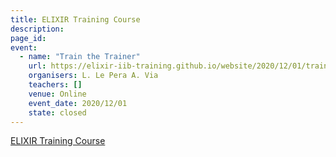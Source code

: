```yaml
---
title: ELIXIR Training Course
description: 
page_id: 
event:
  - name: "Train the Trainer"
    url: https://elixir-iib-training.github.io/website/2020/12/01/train-the-trainer-italy-online.html
    organisers: L. Le Pera A. Via
    teachers: []
    venue: Online
    event_date: 2020/12/01
    state: closed
---
```


[ELIXIR Training Course](https://elixir-iib-training.github.io/website/2020/12/01/train-the-trainer-italy-online.html)


<br>
